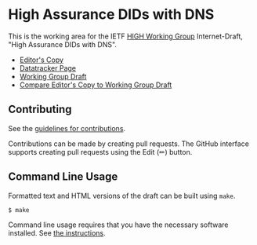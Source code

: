 # High Assurance DIDs with DNS

This is the working area for the IETF [HIGH Working Group](https://datatracker.ietf.org/wg/high/documents/) Internet-Draft, "High Assurance DIDs with DNS".

* [Editor's Copy](https://CIRALabs.github.io/high-assurance-dids-with-dns/#go.draft-ietf-high-assurance-dids-with-dns.html)
* [Datatracker Page](https://datatracker.ietf.org/doc/draft-ietf-high-assurance-dids-with-dns)
* [Working Group Draft](https://datatracker.ietf.org/doc/html/draft-ietf-high-assurance-dids-with-dns)
* [Compare Editor's Copy to Working Group Draft](https://CIRALabs.github.io/high-assurance-dids-with-dns/#go.draft-ietf-high-assurance-dids-with-dns.diff)


## Contributing

See the
[guidelines for contributions](https://github.com/CIRALabs/high-assurance-dids-with-dns/blob/main/CONTRIBUTING.md).

Contributions can be made by creating pull requests.
The GitHub interface supports creating pull requests using the Edit (✏) button.


## Command Line Usage

Formatted text and HTML versions of the draft can be built using `make`.

```sh
$ make
```

Command line usage requires that you have the necessary software installed.  See
[the instructions](https://github.com/martinthomson/i-d-template/blob/main/doc/SETUP.md).

